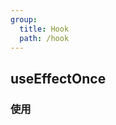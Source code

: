 ```yaml
---
group:
  title: Hook
  path: /hook
---
```


## useEffectOnce

### 使用

<code src="./demo/base.tsx" />

